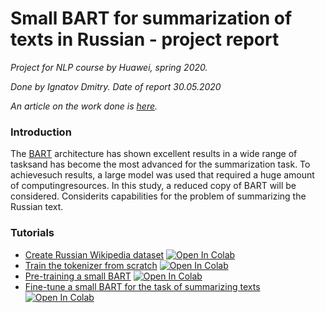 # Small BART for summarization of texts in Russian - project report
*Project for NLP course by Huawei, spring 2020.*

*Done by Ignatov Dmitry. Date of report 30.05.2020*

*An article on the work done is [here](https://www.dropbox.com/s/lc2vug0s5tjluaa/Small_BART_for_the_problem_of_summarizing_the_Russian_language.pdf?dl=0).*

### Introduction

The [BART](https://arxiv.org/pdf/1910.13461.pdf) architecture has shown excellent results in a wide range of tasksand has 
become the most advanced for the summarization task.  To achievesuch results, a large 
model was used that required a huge amount of computingresources. In this study, a 
reduced copy of BART will be considered. Considerits capabilities for the problem of 
summarizing the Russian text.

### Tutorials
- [Create Russian Wikipedia dataset](./examples/ruWiki.ipynb) [![Open In Colab](https://colab.research.google.com/assets/colab-badge.svg)](https://colab.research.google.com/github/IgnatovD/ruBart/blob/master/examples/ruWiki.ipynb)
- [Train the tokenizer from scratch](./examples/train_tokenizer.ipynb) [![Open In Colab](https://colab.research.google.com/assets/colab-badge.svg)](https://colab.research.google.com/github/IgnatovD/ruBart/blob/master/examples/train_tokenizer.ipynb)
- [Pre-training a small BART](./examples/TrainerMLM.ipynb) [![Open In Colab](https://colab.research.google.com/assets/colab-badge.svg)](https://colab.research.google.com/github/IgnatovD/ruBart/blob/master/examples/TrainerMLM.ipynb)
- [Fine-tune a small BART for the task of summarizing texts](./examples/FineTune.ipynb) [![Open In Colab](https://colab.research.google.com/assets/colab-badge.svg)](https://colab.research.google.com/github/IgnatovD/ruBart/blob/master/examples/FineTune.ipynb)